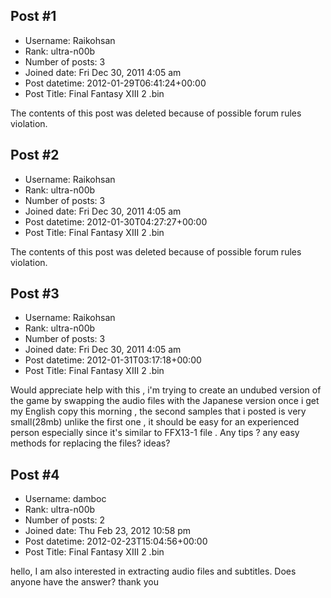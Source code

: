 ## Post #1
- Username: Raikohsan
- Rank: ultra-n00b
- Number of posts: 3
- Joined date: Fri Dec 30, 2011 4:05 am
- Post datetime: 2012-01-29T06:41:24+00:00
- Post Title: Final Fantasy XIII 2 .bin

The contents of this post was deleted because of possible forum rules violation.
## Post #2
- Username: Raikohsan
- Rank: ultra-n00b
- Number of posts: 3
- Joined date: Fri Dec 30, 2011 4:05 am
- Post datetime: 2012-01-30T04:27:27+00:00
- Post Title: Final Fantasy XIII 2 .bin

The contents of this post was deleted because of possible forum rules violation.
## Post #3
- Username: Raikohsan
- Rank: ultra-n00b
- Number of posts: 3
- Joined date: Fri Dec 30, 2011 4:05 am
- Post datetime: 2012-01-31T03:17:18+00:00
- Post Title: Final Fantasy XIII 2 .bin

Would appreciate help with this , i'm trying to create an undubed version of the game by swapping the audio files with the Japanese version once i get my English copy this morning , the second samples that i posted is very small(28mb) unlike the first one , it should be easy for an experienced person especially since it's similar to FFX13-1 file . Any tips ? any easy methods for replacing the files? ideas?
## Post #4
- Username: damboc
- Rank: ultra-n00b
- Number of posts: 2
- Joined date: Thu Feb 23, 2012 10:58 pm
- Post datetime: 2012-02-23T15:04:56+00:00
- Post Title: Final Fantasy XIII 2 .bin

hello,
I am also interested in extracting audio files and subtitles.
Does anyone have the answer?
thank you
